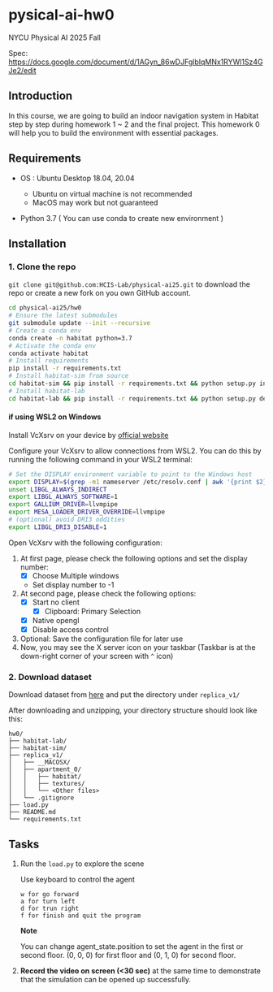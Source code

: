 # pysical-ai-hw0

NYCU Physical AI 2025 Fall

Spec: https://docs.google.com/document/d/1AGyn_86wDJFglbIqMNx1RYWl1Sz4GJe2/edit

## Introduction 
In this course, we are going to build an indoor navigation system in Habitat step by step during homework 1 ~ 2 and the final project. This homework 0 will help you to build the environment with essential packages.

## Requirements
- OS : Ubuntu Desktop 18.04, 20.04

    - Ubuntu on virtual machine is not recommended
    - MacOS may work but not guaranteed
- Python 3.7 ( You can use conda to create new environment )

## Installation

### 1. Clone the repo
`git clone git@github.com:HCIS-Lab/physical-ai25.git` to download the repo or create a new fork on you own GitHub account.

```bash
cd physical-ai25/hw0
# Ensure the latest submodules
git submodule update --init --recursive
# Create a conda env
conda create -n habitat python=3.7
# Activate the conda env
conda activate habitat
# Install requirements
pip install -r requirements.txt
# Install habitat-sim from source
cd habitat-sim && pip install -r requirements.txt && python setup.py install --bullet && cd ..
# Install habitat-lab
cd habitat-lab && pip install -r requirements.txt && python setup.py develop && cd ..
```

#### if using WSL2 on Windows

Install VcXsrv on your device by [official website](https://vcxsrv.com/)

Configure your VcXsrv to allow connections from WSL2. You can do this by running the following command in your WSL2 terminal:

```bash
# Set the DISPLAY environment variable to point to the Windows host
export DISPLAY=$(grep -m1 nameserver /etc/resolv.conf | awk '{print $2}'):0.0
unset LIBGL_ALWAYS_INDIRECT
export LIBGL_ALWAYS_SOFTWARE=1
export GALLIUM_DRIVER=llvmpipe
export MESA_LOADER_DRIVER_OVERRIDE=llvmpipe
# (optional) avoid DRI3 oddities
export LIBGL_DRI3_DISABLE=1
```

Open VcXsrv with the following configuration:

1. At first page, please check the following options and set the display number:
   - [x] Choose Multiple windows
   - Set display number to -1
2. At second page, please check the following options:
   - [x] Start no client
     - [x] Clipboard: Primary Selection
   - [x] Native opengl
   - [x] Disable access control
3. Optional: Save the configuration file for later use
4. Now, you may see the X server icon on your taskbar (Taskbar is at the down-right corner of your screen with `^` icon)

### 2. Download dataset

Download dataset from [here](https://drive.google.com/file/d/1zHA2AYRtJOmlRaHNuXOvC_OaVxHe56M4/view)
and put the directory under `replica_v1/`

After downloading and unzipping, your directory structure should look like this:
```
hw0/
├── habitat-lab/
├── habitat-sim/
├── replica_v1/
│   ├── __MACOSX/
│   ├── apartment_0/
│   │   ├── habitat/
│   │   ├── textures/
│   │   └── <Other files>
│   └── .gitignore
├── load.py
├── README.md
└── requirements.txt
```

## Tasks

1. Run the `load.py` to explore the scene

    Use keyboard to control the agent
    ```
    w for go forward  
    a for turn left  
    d for trun right  
    f for finish and quit the program
    ```

    **Note**

    You can change agent_state.position to set the agent in the first or second floor. (0, 0, 0) for first floor and (0, 1, 0) for second floor.


2. **Record the video on screen (<30 sec)** at the same time to demonstrate that the simulation can be opened up successfully.

    
